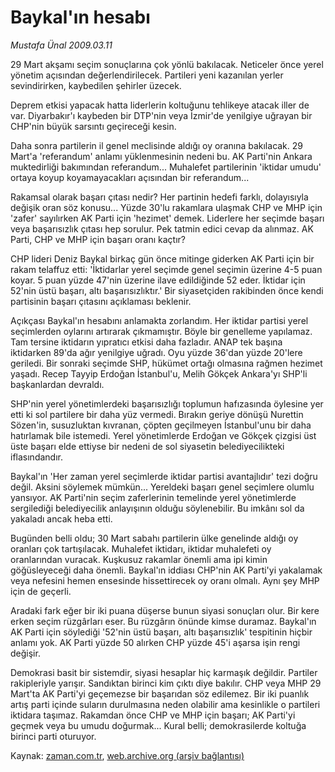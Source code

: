 # Baykal'ın hesabı

*Mustafa Ünal 2009.03.11*

<tr><td class="metin" colspan="2" style="padding-top: 20px; padding-left: 5px; padding-right: 10px;">29 Mart akşamı seçim sonuçlarına çok yönlü bakılacak. Neticeler önce yerel yönetim açısından değerlendirilecek. Partileri yeni kazanılan yerler sevindirirken, kaybedilen şehirler üzecek.</td></tr><tr><td class="metin" colspan="2" style="padding-top: 20px; padding-left: 5px; padding-right: 10px;"><p> Deprem etkisi yapacak hatta liderlerin koltuğunu tehlikeye atacak iller de var. Diyarbakır'ı kaybeden bir DTP'nin veya İzmir'de yenilgiye uğrayan bir CHP'nin büyük sarsıntı geçireceği kesin. 
<p>Daha sonra partilerin il genel meclisinde aldığı oy oranına bakılacak. 29 Mart'a 'referandum' anlamı yüklenmesinin nedeni bu. AK Parti'nin Ankara muktedirliği bakımından referandum... Muhalefet partilerinin 'iktidar umudu' ortaya koyup koyamayacakları açısından bir referandum... 
<p>Rakamsal olarak başarı çıtası nedir? Her partinin hedefi farklı, dolayısıyla değişik oran söz konusu... Yüzde 30'lu rakamlara ulaşmak CHP ve MHP için 'zafer' sayılırken AK Parti için 'hezimet' demek. Liderlere her seçimde başarı veya başarısızlık çıtası hep sorulur. Pek tatmin edici cevap da alınmaz. AK Parti, CHP ve MHP için başarı oranı kaçtır? 
<p> CHP lideri Deniz Baykal birkaç gün önce mitinge giderken AK Parti için bir rakam telaffuz etti: 'İktidarlar yerel seçimde genel seçimin üzerine 4-5 puan koyar. 5 puan yüzde 47'nin üzerine ilave edildiğinde 52 eder. İktidar için 52'nin üstü başarı, altı başarısızlıktır.' Bir siyasetçiden rakibinden önce kendi partisinin başarı çıtasını açıklaması beklenir. 
<p>Açıkçası Baykal'ın hesabını anlamakta zorlandım. Her iktidar partisi yerel seçimlerden oylarını artırarak çıkmamıştır. Böyle bir genelleme yapılamaz. Tam tersine iktidarın yıpratıcı etkisi daha fazladır. ANAP tek başına iktidarken 89'da ağır yenilgiye uğradı. Oyu yüzde 36'dan yüzde 20'lere geriledi. Bir sonraki seçimde SHP, hükümet ortağı olmasına rağmen hezimet yaşadı. Recep Tayyip Erdoğan İstanbul'u, Melih Gökçek Ankara'yı SHP'li başkanlardan devraldı. 
<p>SHP'nin yerel yönetimlerdeki başarısızlığı toplumun hafızasında öylesine yer etti ki sol partilere bir daha yüz vermedi. Bırakın geriye dönüşü Nurettin Sözen'in, susuzluktan kıvranan, çöpten geçilmeyen İstanbul'unu bir daha hatırlamak bile istemedi. Yerel yönetimlerde Erdoğan ve Gökçek çizgisi üst üste başarı elde ettiyse bir nedeni de sol siyasetin belediyecilikteki iflasındandır. 
<p>Baykal'ın 'Her zaman yerel seçimlerde iktidar partisi avantajlıdır' tezi doğru değil. Aksini söylemek mümkün... Yereldeki başarı genel seçimlere olumlu yansıyor. AK Parti'nin seçim zaferlerinin temelinde yerel yönetimlerde sergilediği belediyecilik anlayışının olduğu söylenebilir. Bu imkânı sol da yakaladı ancak heba etti. 
<p>Bugünden belli oldu; 30 Mart sabahı partilerin ülke genelinde aldığı oy oranları çok tartışılacak. Muhalefet iktidarı, iktidar muhalefeti oy oranlarından vuracak. Kuşkusuz rakamlar önemli ama ipi kimin göğüsleyeceği daha önemli. Baykal'ın iddiası CHP'nin AK Parti'yi yakalamak veya nefesini hemen ensesinde hissettirecek oy oranı olmalı. Aynı şey MHP için de geçerli. 
<p>Aradaki fark eğer bir iki puana düşerse bunun siyasi sonuçları olur. Bir kere erken seçim rüzgârları eser. Bu rüzgârın önünde kimse duramaz. Baykal'ın AK Parti için söylediği '52'nin üstü başarı, altı başarısızlık' tespitinin hiçbir anlamı yok. AK Parti yüzde 50 alırken CHP yüzde 45'i aşarsa işin rengi değişir. 
<p>Demokrasi basit bir sistemdir, siyasi hesaplar hiç karmaşık değildir. Partiler rakipleriyle yarışır. Sandıktan birinci kim çıktı diye bakılır. CHP veya MHP 29 Mart'ta AK Parti'yi geçemezse bir başarıdan söz edilemez. Bir iki puanlık artış parti içinde suların durulmasına neden olabilir ama kesinlikle o partileri iktidara taşımaz. Rakamdan önce CHP ve MHP için başarı; AK Parti'yi geçmek veya bu umudu doğurmak... Kural belli; demokrasilerde koltuğa birinci parti oturuyor. <br/></p></p></p></p></p></p></p></p></p></p></td></tr>

Kaynak: [zaman.com.tr](http://zaman.com.tr/yazar.do?yazino=823971), [web.archive.org (arşiv bağlantısı)](http://web.archive.org/web/20090317015754/http://www.zaman.com.tr:80/yazar.do?yazino=823971)
